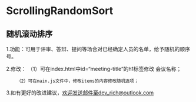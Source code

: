 # ScrollingRandomSort
## 随机滚动排序

1.功能：可用于评审、答辩、提问等场合对已经确定人员的名单，给予随机的顺序号。

2.修改： （1）可在index.html中id=“meeting-title”的h1标签修改 会议名称；

        （2）可在main.js文件中，修改items的内容修改随机选项；
        
3.如有更好的改进建议，欢迎发送邮件至dev_rich@outlook.com


